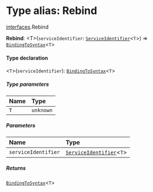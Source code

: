 # Type alias: Rebind

[interfaces](/en/auto-docs/editor/modules/interfaces.md).Rebind

**Rebind**: \<T>(`serviceIdentifier`: [`ServiceIdentifier`](/en/auto-docs/editor/types/interfaces.ServiceIdentifier.md)<`T`>) => [`BindingToSyntax`](/en/auto-docs/editor/interfaces/interfaces.BindingToSyntax.md)<`T`>

#### Type declaration

<`T`>(`serviceIdentifier`): [`BindingToSyntax`](/en/auto-docs/editor/interfaces/interfaces.BindingToSyntax.md)<`T`>

##### Type parameters

| Name | Type |
| :------ | :------ |
| `T` | `unknown` |

##### Parameters

| Name | Type |
| :------ | :------ |
| `serviceIdentifier` | [`ServiceIdentifier`](/en/auto-docs/editor/types/interfaces.ServiceIdentifier.md)<`T`> |

##### Returns

[`BindingToSyntax`](/en/auto-docs/editor/interfaces/interfaces.BindingToSyntax.md)<`T`>
